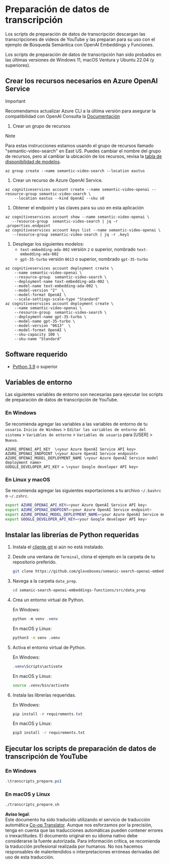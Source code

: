 <!--
CO_OP_TRANSLATOR_METADATA:
{
  "original_hash": "0d69f2d5814a698d3de5d0235940b5ae",
  "translation_date": "2025-07-09T13:06:24+00:00",
  "source_file": "08-building-search-applications/scripts/README.md",
  "language_code": "es"
}
-->
# Preparación de datos de transcripción

Los scripts de preparación de datos de transcripción descargan las transcripciones de videos de YouTube y las preparan para su uso con el ejemplo de Búsqueda Semántica con OpenAI Embeddings y Funciones.

Los scripts de preparación de datos de transcripción han sido probados en las últimas versiones de Windows 11, macOS Ventura y Ubuntu 22.04 (y superiores).

## Crear los recursos necesarios en Azure OpenAI Service

> [!IMPORTANT]
> Recomendamos actualizar Azure CLI a la última versión para asegurar la compatibilidad con OpenAI
> Consulta la [Documentación](https://learn.microsoft.com/cli/azure/update-azure-cli?WT.mc_id=academic-105485-koreyst)

1. Crear un grupo de recursos

> [!NOTE]
> Para estas instrucciones estamos usando el grupo de recursos llamado "semantic-video-search" en East US.
> Puedes cambiar el nombre del grupo de recursos, pero al cambiar la ubicación de los recursos,
> revisa la [tabla de disponibilidad de modelos](https://aka.ms/oai/models?WT.mc_id=academic-105485-koreyst).

```console
az group create --name semantic-video-search --location eastus
```

1. Crear un recurso de Azure OpenAI Service.

```console
az cognitiveservices account create --name semantic-video-openai --resource-group semantic-video-search \
    --location eastus --kind OpenAI --sku s0
```

1. Obtener el endpoint y las claves para su uso en esta aplicación

```console
az cognitiveservices account show --name semantic-video-openai \
   --resource-group  semantic-video-search | jq -r .properties.endpoint
az cognitiveservices account keys list --name semantic-video-openai \
   --resource-group semantic-video-search | jq -r .key1
```

1. Desplegar los siguientes modelos:
   - `text-embedding-ada-002` versión `2` o superior, nombrado `text-embedding-ada-002`
   - `gpt-35-turbo` versión `0613` o superior, nombrado `gpt-35-turbo`

```console
az cognitiveservices account deployment create \
    --name semantic-video-openai \
    --resource-group  semantic-video-search \
    --deployment-name text-embedding-ada-002 \
    --model-name text-embedding-ada-002 \
    --model-version "2"  \
    --model-format OpenAI \
    --scale-settings-scale-type "Standard"
az cognitiveservices account deployment create \
    --name semantic-video-openai \
    --resource-group  semantic-video-search \
    --deployment-name gpt-35-turbo \
    --model-name gpt-35-turbo \
    --model-version "0613"  \
    --model-format OpenAI \
    --sku-capacity 100 \
    --sku-name "Standard"
```

## Software requerido

- [Python 3.9](https://www.python.org/downloads/?WT.mc_id=academic-105485-koreyst) o superior

## Variables de entorno

Las siguientes variables de entorno son necesarias para ejecutar los scripts de preparación de datos de transcripción de YouTube.

### En Windows

Se recomienda agregar las variables a las variables de entorno de tu `usuario`.
`Inicio de Windows` > `Editar las variables de entorno del sistema` > `Variables de entorno` > `Variables de usuario` para [USER] > `Nuevo`.

```text
AZURE_OPENAI_API_KEY  \<your Azure OpenAI Service API key>
AZURE_OPENAI_ENDPOINT \<your Azure OpenAI Service endpoint>
AZURE_OPENAI_MODEL_DEPLOYMENT_NAME \<your Azure OpenAI Service model deployment name>
GOOGLE_DEVELOPER_API_KEY = \<your Google developer API key>
```



### En Linux y macOS

Se recomienda agregar las siguientes exportaciones a tu archivo `~/.bashrc` o `~/.zshrc`.

```bash
export AZURE_OPENAI_API_KEY=<your Azure OpenAI Service API key>
export AZURE_OPENAI_ENDPOINT=<your Azure OpenAI Service endpoint>
export AZURE_OPENAI_MODEL_DEPLOYMENT_NAME=<your Azure OpenAI Service model deployment name>
export GOOGLE_DEVELOPER_API_KEY=<your Google developer API key>
```

## Instalar las librerías de Python requeridas

1. Instala el [cliente git](https://git-scm.com/downloads?WT.mc_id=academic-105485-koreyst) si aún no está instalado.
1. Desde una ventana de `Terminal`, clona el ejemplo en la carpeta de tu repositorio preferido.

    ```bash
    git clone https://github.com/gloveboxes/semanic-search-openai-embeddings-functions.git
    ```

1. Navega a la carpeta `data_prep`.

   ```bash
   cd semanic-search-openai-embeddings-functions/src/data_prep
   ```

1. Crea un entorno virtual de Python.

    En Windows:

    ```powershell
    python -m venv .venv
    ```

    En macOS y Linux:

    ```bash
    python3 -m venv .venv
    ```

1. Activa el entorno virtual de Python.

   En Windows:

   ```powershell
   .venv\Scripts\activate
   ```

   En macOS y Linux:

   ```bash
   source .venv/bin/activate
   ```

1. Instala las librerías requeridas.

   En Windows:

   ```powershell
   pip install -r requirements.txt
   ```

   En macOS y Linux:

   ```bash
   pip3 install -r requirements.txt
   ```

## Ejecutar los scripts de preparación de datos de transcripción de YouTube

### En Windows

```powershell
.\transcripts_prepare.ps1
```

### En macOS y Linux

```bash
./transcripts_prepare.sh
```

**Aviso legal**:  
Este documento ha sido traducido utilizando el servicio de traducción automática [Co-op Translator](https://github.com/Azure/co-op-translator). Aunque nos esforzamos por la precisión, tenga en cuenta que las traducciones automáticas pueden contener errores o inexactitudes. El documento original en su idioma nativo debe considerarse la fuente autorizada. Para información crítica, se recomienda la traducción profesional realizada por humanos. No nos hacemos responsables de malentendidos o interpretaciones erróneas derivadas del uso de esta traducción.